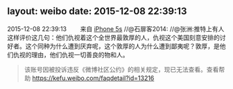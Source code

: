 layout: weibo
date: 2015-12-08 22:39:13
---
<meta name="referrer" content="no-referrer" />

2015-12-08 22:39:13  &nbsp;&nbsp;&nbsp;&nbsp;&nbsp;&nbsp; 来自 <a href="sinaweibo://customweibosource" rel="nofollow">iPhone 5s</a>
 //@石扉客2014: //@张洲:推特上有人这样评价这几句：他们仇视着这个全世界最敦厚的人，仇视这个美国刻意安排的讨好者。这个同种为什么遭到厌弃呢，这个敦厚的人为什么遭到鄙夷呢？敦厚，是他们仇视的理由，他们仇视一切善良的物和人。
>  该账号因被投诉违反《微博社区公约》的相关规定，现已无法查看。查看帮助 https://kefu.weibo.com/faqdetail?id=13216
